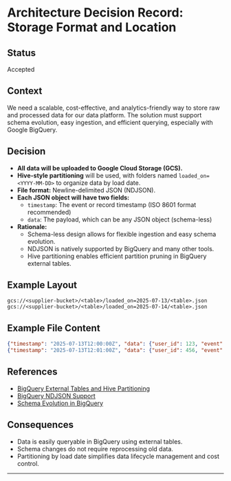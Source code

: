 # Architecture Decision Record: Storage Format and Location

## Status
Accepted

## Context
We need a scalable, cost-effective, and analytics-friendly way to store raw and processed data for our data platform. The solution must support schema evolution, easy ingestion, and efficient querying, especially with Google BigQuery.

## Decision
- **All data will be uploaded to Google Cloud Storage (GCS).**
- **Hive-style partitioning** will be used, with folders named `loaded_on=<YYYY-MM-DD>` to organize data by load date.
- **File format:** Newline-delimited JSON (NDJSON).
- **Each JSON object will have two fields:**
  - `timestamp`: The event or record timestamp (ISO 8601 format recommended)
  - `data`: The payload, which can be any JSON object (schema-less)
- **Rationale:**
  - Schema-less design allows for flexible ingestion and easy schema evolution.
  - NDJSON is natively supported by BigQuery and many other tools.
  - Hive partitioning enables efficient partition pruning in BigQuery external tables.

## Example Layout
```
gcs://<supplier-bucket>/<table>/loaded_on=2025-07-13/<table>.json
gcs://<supplier-bucket>/<table>/loaded_on=2025-07-14/<table>.json
```

## Example File Content
```json
{"timestamp": "2025-07-13T12:00:00Z", "data": {"user_id": 123, "event": "login"}}
{"timestamp": "2025-07-13T12:01:00Z", "data": {"user_id": 456, "event": "logout"}}
```

## References
- [BigQuery External Tables and Hive Partitioning](https://cloud.google.com/bigquery/docs/hive-partitioned-queries-gcs)
- [BigQuery NDJSON Support](https://cloud.google.com/bigquery/docs/loading-data-cloud-storage-json)
- [Schema Evolution in BigQuery](https://cloud.google.com/bigquery/docs/schemas#evolving)

## Consequences
- Data is easily queryable in BigQuery using external tables.
- Schema changes do not require reprocessing old data.
- Partitioning by load date simplifies data lifecycle management and cost control.

---
